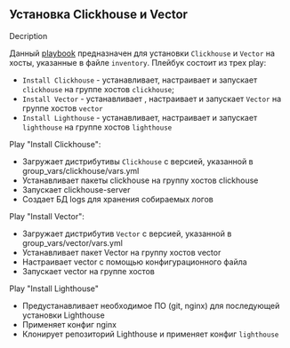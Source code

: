 ## Установка Clickhouse и Vector

Decription

Данный [playbook](site.yml) предназначен  для  установки `Clickhouse`  и `Vector` на хосты,  указанные в файле  `inventory`. Плейбук состоит из  трех play:
   * `Install Clickhouse` - устанавливает,  настраивает и запускает `clickhouse` на группе хостов `clickhouse`;
   * `Install Vector` -  устанавливает , настраивает и запускает `Vector`  на группе хостов `vector`
   * `Install Lighthouse` - устанавливает, настраивает и запускает `lighthouse` на  группе хостов `lighthouse`



Play "Install Clickhouse":
 - Загружает дистрибутивы `Clickhouse` с версией, указанной в group_vars/clickhouse/vars.yml
 - Устанавливает пакеты clickhouse на группу хостов clickhouse
 - Запускает clickhouse-server
 - Создает БД logs для  хранения собираемых логов



Play "Install Vector":
 - Загружает дистрибутив `Vector` с версией, указанной в group_vars/vector/vars.yml
 - Устанавливает пакет  Vector на группу хостов  vector
 - Настраивает vector с помощью конфигурационного файла
 - Запускает  vector на группе хостов

Play "Install Lighthouse"
 - Предустанавливает необходимое ПО (git, nginx) для  последующей установки Lighthouse
 - Применяет конфиг  nginx
 - Клонирует репозиторий Lighthouse и применяет конфиг `lighthouse`